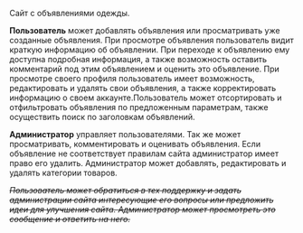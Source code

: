 Сайт с объявлениями одежды.<br>
<p><b>Пользователь</b> может добавлять объявления или просматривать уже созданные объявления. При просмотре объявления
пользователь видит краткую информацию об объявлении. При переходе к объявлению ему доступна подробная информация, а
также возможность оставить комментарий под этим объявлением и оценить это объявление. При просмотре своего профиля
пользователь имеет возможность, редактировать и удалять свои объявления, а также корректировать информацию о своем 
аккаунте.Пользователь может отсортировать и отфильтровать объявления по предложенным параметрам, также осуществить 
поиск по заголовкам объявлений.</p>
<p><b>Администратор</b> управляет пользователями. Так же может просматривать, комментировать и оценивать объявления. 
Если объявление не соответствует правилам сайта администратор имеет право его удалить. Администратор может добавлять, 
редактировать и удалять категории товаров.</p>
<p><em><strike>Пользователь может обратиться в тех поддержку и задать администрации сайта интересующие его вопросы или 
предложить идеи для улучшения сайта. Администратор может просмотреть это сообщение и ответить на него.</strike></i></p>
